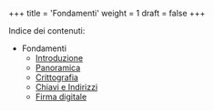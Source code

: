 +++
title = 'Fondamenti'
weight = 1
draft = false
+++

Indice dei contenuti:

- Fondamenti
	- [Introduzione](https://bitcoin-relearn.github.io/www/1_conoscere/1_conoscere_bitcoin/1_introduzione/index.html)
	- [Panoramica](https://bitcoin-relearn.github.io/www/1_conoscere/1_conoscere_bitcoin/2_panoramica/index.html)
	- [Crittografia](https://bitcoin-relearn.github.io/www/1_conoscere/1_conoscere_bitcoin/3_crittografia/index.html)
	- [Chiavi e Indirizzi](https://bitcoin-relearn.github.io/www/1_conoscere/1_conoscere_bitcoin/4_chiavi_e_indirizzi/index.html)
	- [Firma digitale](https://bitcoin-relearn.github.io/www/1_conoscere/1_conoscere_bitcoin/5_firma_digitale/index.html)
